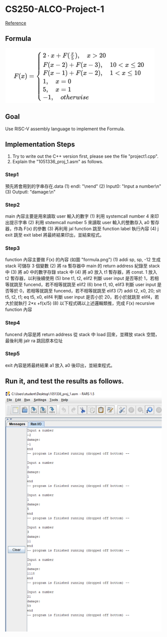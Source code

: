# CS250-ALCO-Project-1
[Reference](https://hackmd.io/@wycchen/1102ALCO_project1)

## Formula
![](https://github.com/chengchiehhung/CS250-ALCO-Project-1/blob/master/formula.png)

## Goal
Use RISC-V assembly language to implement the Formula.

## Implementation Steps
1. Try to write out the C++ version first, please see the file "project1.cpp".
2. Explain the "1051336_proj_1.asm" as follows.
### Step1
預先將會用到的字串存在.data
(1) endl: "\nend" (2) Input0: "Input a number\n" (3) Outputl: "damage:\n"
### Step2
main 內容主要是用來讀取 user 輸入的數字
(1) 利用 systemcall number 4 來印出提示字串 (2) 利用 ststemcall number 5 來讀取 user 輸入的整數存入 a0 暫存器，作為 F(x) 的參數 (3) 再利用 jal function 跳至 function label 執行內容 (4) j exit 跳至 exit label 將最終結果印出，並結束程式。
### Step3
function 內容主要做 F(x) 的內容 (如圖 "formula.png")
(1) addi sp, sp, -12 生成 stack 可儲存 3 個變數
(2) 將 ra 暫存器中 main 的 return address 紀錄至 stack 中
(3) 將 a0 中的數字存錄 stack 中
(4) 將 a0 放入 t1 暫存器，將 const. 1 放入 t2 暫存器，以利後續使用
(5) bne t1, t2, elif2 判斷 user input 是否等於 1，若相等就跳至 funcend，若不相等就跳至 elif2
(6) bne t1, t0, elif3 判斷 user input 是否等於 0，若相等就跳至 funcend，若不相等就跳至 elif3
(7) addi t2, x0, 20; slt t5, t2, t1; eq t5, x0, elif4 判斷 user input 是否小於 20，若小於就跳至 elif4，若大於就執行 2*x +f(x/5)
(8) 以下程式碼以上述邏輯類推，完成 F(x) recursive function 內容
### Step4
funcend 內容是將 return address 從 stack 中 load 回來，並釋放 stack 空間，最後利用 jalr ra 跳回原本位址
### Step5
exit 內容是將最終結果 a1 放入 a0 後印出，並結束程式。

## Run it, and test the results as follows.
![](https://github.com/chengchiehhung/CS250-ALCO-Project-1/blob/master/outcome.png)